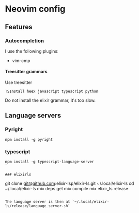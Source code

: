 # Neovim config

## Features

### Autocompletion

I use the following plugins:
- vim-cmp

#### Treesitter grammars
Use treesitter

```
TSInstall heex javascript typescript python
```

Do not install the elixir grammar, it's too slow.



## Language servers

### Pyright

```
npm install -g pyright
```

### typescript

```
npm install -g typescript-language-server
`

### elixirls

```
git clone git@github.com:elixir-lsp/elixir-ls.git ~/.local/elixir-ls
cd ~/.local/elixir-ls
mix deps.get
mix compile
mix elixir_ls.release
```

The language server is then at `~/.local/elixir-ls/release/language_server.sh`
